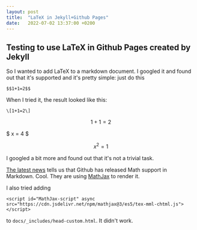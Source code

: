 ```yaml
---
layout: post
title:  "LaTeX in Jekyll+Github Pages"
date:   2022-07-02 13:37:00 +0200
---
```


## Testing to use LaTeX in Github Pages created by Jekyll

So I wanted to add LaTeX to a markdown document. I googled it and found out that it's supported and it's pretty simple: just do this

```
$$1+1=2$$
```

When I tried it, the result looked like this:

```
\[1+1=2\] 
```

$$ 1+1 = 2 $$

$ x = 4 $

$$ x^2 = 1 $$

I googled a bit more and found out that it's not a trivial task.

[The latest news](https://nschloe.github.io/2022/05/20/math-on-github.html) tells us that Github has released Math support in Markdown. Cool. They are using [MathJax](https://www.mathjax.org/) to render it.

I also tried adding 

```
<script id="MathJax-script" async src="https://cdn.jsdelivr.net/npm/mathjax@3/es5/tex-mml-chtml.js"></script>
```

to `docs/_includes/head-custom.html`. It didn't work.